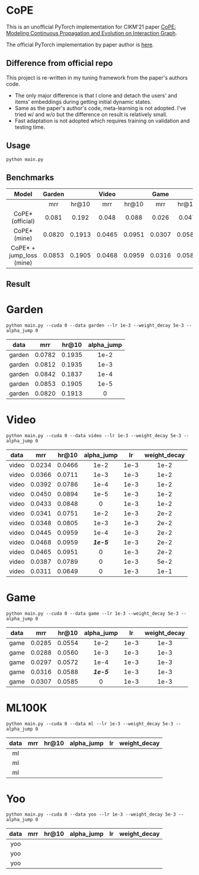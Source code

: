 # CoPE

This is an unofficial PyTorch implementation for CIKM'21 paper [CoPE: Modeling Continuous Propagation and Evolution on Interaction Graph](https://dl.acm.org/doi/abs/10.1145/3459637.3482419).

The official PyTorch implementation by paper author is [here](https://github.com/FDUDSDE/CoPE).

## Difference from official repo
This project is re-written in my tuning framework from the paper's authors code.
- The only major difference is that I clone and detach the users' and items' embeddings during getting initial dynamic states.
- Same as the paper's author's code, meta-learning is not adopted. I've tried w/ and w/o but the difference on result is relatively small.
- Fast adaptation is not adopted which requires training on validation and testing time.


## Usage

```shell
python main.py 
```

## Benchmarks

|          Model           | Garden |        | Video  |        |  Game  |        | ML100K |       | ML1M  |       | Yoochoosebuy |        |
|:------------------------:|:------:|:------:|:------:|:------:|:------:|:------:|:------:|:-----:|:-----:|:-----:|:------------:|:------:|
|                          |  mrr   | hr@10  |  mrr   | hr@10  |  mrr   | hr@10  |  mrr   | hr@10 |  mrr  | hr@10 |     mrr      | hr@10  | 
|     CoPE* (official)     | 0.081  | 0.192  | 0.048  | 0.088  | 0.026  | 0.047  | 0.038  | 0.081 | 0.025 | 0.049 |    0.0113    | 0.0191 |
|       CoPE* (mine)       | 0.0820 | 0.1913 | 0.0465 | 0.0951 | 0.0307 | 0.0585 |        |       |       |       |              |        |
| CoPE* + jump_loss (mine) | 0.0853 | 0.1905 | 0.0468 | 0.0959 | 0.0316 | 0.0588 |        |       |       |       |              |        |


## Result

# Garden
```shell
python main.py --cuda 0 --data garden --lr 1e-3 --weight_decay 5e-3 --alpha_jump 0
```
|  data  |  mrr   | hr@10  | alpha_jump |
|:------:|:------:|:------:|:----------:|
| garden | 0.0782 | 0.1935 |    1e-2    |
| garden | 0.0812 | 0.1935 |    1e-3    |
| garden | 0.0842 | 0.1837 |    1e-4    | 
| garden | 0.0853 | 0.1905 |    1e-5    |
| garden | 0.0820 | 0.1913 |     0      |


# Video
```shell
python main.py --cuda 0 --data video --lr 1e-3 --weight_decay 5e-3 --alpha_jump 0
```
| data  |  mrr   | hr@10  | alpha_jump |  lr  | weight_decay |
|:-----:|:------:|:------:|:----------:|:----:|:------------:|
| video | 0.0234 | 0.0466 |    1e-2    | 1e-3 |     1e-2     | 
| video | 0.0366 | 0.0711 |    1e-3    | 1e-3 |     1e-2     | 
| video | 0.0392 | 0.0786 |    1e-4    | 1e-3 |     1e-2     | 
| video | 0.0450 | 0.0894 |    1e-5    | 1e-3 |     1e-2     |
| video | 0.0433 | 0.0848 |     0      | 1e-3 |     1e-2     |
| video | 0.0341 | 0.0751 |    1e-2    | 1e-3 |     2e-2     | 
| video | 0.0348 | 0.0805 |    1e-3    | 1e-3 |     2e-2     | 
| video | 0.0445 | 0.0959 |    1e-4    | 1e-3 |     2e-2     | 
| video | 0.0468 | 0.0959 | ***1e-5*** | 1e-3 |     2e-2     |
| video | 0.0465 | 0.0951 |     0      | 1e-3 |     2e-2     |
| video | 0.0387 | 0.0789 |     0      | 1e-3 |     5e-2     |
| video | 0.0311 | 0.0649 |     0      | 1e-3 |     1e-1     |


# Game
```shell
python main.py --cuda 0 --data game --lr 1e-3 --weight_decay 5e-3 --alpha_jump 0
```
| data |  mrr   | hr@10  | alpha_jump |  lr  | weight_decay |
|:----:|:------:|:------:|:----------:|:----:|:------------:|
| game | 0.0285 | 0.0554 |    1e-2    | 1e-3 |     1e-3     |
| game | 0.0288 | 0.0560 |    1e-3    | 1e-3 |     1e-3     |
| game | 0.0297 | 0.0572 |    1e-4    | 1e-3 |     1e-3     |
| game | 0.0316 | 0.0588 | ***1e-5*** | 1e-3 |     1e-3     |
| game | 0.0307 | 0.0585 |     0      | 1e-3 |     1e-3     |


# ML100K
```shell
python main.py --cuda 0 --data ml --lr 1e-3 --weight_decay 5e-3 --alpha_jump 0
```
| data | mrr | hr@10 | alpha_jump | lr  | weight_decay |
|:----:|:---:|:-----:|:----------:|:---:|:------------:|
|  ml  |     |       |            |     |              |
|  ml  |     |       |            |     |              |
|  ml  |     |       |            |     |              |


# Yoo
```shell
python main.py --cuda 0 --data yoo --lr 1e-3 --weight_decay 5e-3 --alpha_jump 0
```
| data | mrr | hr@10 | alpha_jump | lr  | weight_decay |
|:----:|:---:|:-----:|:----------:|:---:|:------------:|
| yoo  |     |       |            |     |              |
| yoo  |     |       |            |     |              |
| yoo  |     |       |            |     |              |